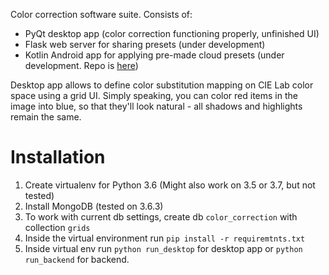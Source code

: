 Color correction software suite. Consists of:
* PyQt desktop app (color correction functioning properly, unfinished UI)
* Flask web server for sharing presets (under development)
* Kotlin Android app for applying pre-made cloud presets (under development.
Repo is [here](https://github.com/a-tsukanov/color-correction-android))

Desktop app allows to define color substitution mapping on CIE Lab color space using a grid UI.
Simply speaking, you can color red items in the image into blue, so that they'll look natural - 
all shadows and highlights remain the same.

# Installation

1. Create virtualenv for Python 3.6 (Might also work on 3.5 or 3.7, but not tested)
2. Install MongoDB (tested on 3.6.3)
3. To work with current db settings, create db `color_correction` with collection `grids`
4. Inside the virtual environment run `pip install -r requiremtnts.txt`
5. Inside virtual env run `python run_desktop` for desktop app or `python run_backend` for backend.
